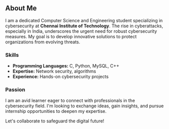 ## About Me

I am a dedicated Computer Science and Engineering student specializing in cybersecurity at **Chennai Institute of Technology**. The rise in cyberattacks, especially in India, underscores the urgent need for robust cybersecurity measures. My goal is to develop innovative solutions to protect organizations from evolving threats.

### Skills
- **Programming Languages:** C, Python, MySQL, C++
- **Expertise:** Network security, algorithms
- **Experience:** Hands-on cybersecurity projects

### Passion
I am an avid learner eager to connect with professionals in the cybersecurity field. I'm looking to exchange ideas, gain insights, and pursue internship opportunities to deepen my expertise.

Let's collaborate to safeguard the digital future!
